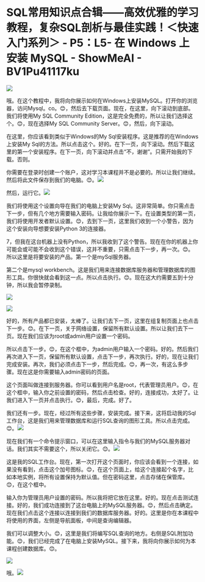 # SQL常用知识点合辑——高效优雅的学习教程，复杂SQL剖析与最佳实践！＜快速入门系列＞ - P5：L5- 在 Windows 上安装 MySQL - ShowMeAI - BV1Pu41117ku

![](img/906b095874e6511f73136ed6d2e67382_0.png)

哦。在这个教程中，我将向你展示如何在Windows上安装MySQL。打开你的浏览器，访问Mysql。co。😊，然后去下载页面。现在，在这里，向下滚动到底部。我们将使用My SQL Community Edition，这是完全免费的，所以让我们选择这个。😊，现在选择My SQL Community Server。😊，然后，向下滚动。

在这里，你应该看到类似于Windows的My Sql安装程序。这是推荐的在Windows上安装My Sql的方法。所以点击这个。好的。在下一页，向下滚动。然后下载这里的第一个安装程序。在下一页，向下滚动并点击“不，谢谢”。只需开始我的下载。否则。

你需要在登录时创建一个账户，这对学习本课程并不是必要的。所以让我们继续。然后将此文件保存到我们的电脑。😊。![](img/906b095874e6511f73136ed6d2e67382_2.png)

然后，运行它。![](img/906b095874e6511f73136ed6d2e67382_4.png)

我们将使用这个设置向导在我们的电脑上安装My Sql。这非常简单。你只需点击下一步，但有几个地方需要输入密码。让我给你展示一下。在设置类型的第一页，我们将使用开发者默认设置。😊，去到下一页，这里我们收到一个小警告，因为这个安装向导想要安装Python 3的连接器。

7，但我在这台机器上没有Python，所以我收到了这个警告。现在在你的机器上你可能会或可能不会收到这个错误，这并不重要，只需点击下一步，再一次。😊。所以这里是将要安装的产品。第一个是mySql服务器。

第二个是mysql workbench。这是我们用来连接数据库服务器和管理数据库的图形工具。你很快就会看到这一点。所以点击执行。😊。现在这大约需要五到十分钟，所以我会暂停录制。

![](img/906b095874e6511f73136ed6d2e67382_6.png)

![](img/906b095874e6511f73136ed6d2e67382_7.png)

好的，所有产品都已安装，太棒了。让我们去下一页，这里在组复制页面上也点击下一步。😊。在下一页，关于网络设置，保留所有默认设置。所以让我们去下一页。现在我们应该为root或admin用户设置一个密码。

所以点击下一步。😊，在这个框中，为admin用户输入一个密码。好的。然后我们再次进入下一页，保留所有默认设置，点击下一步，再次执行。好的，现在让我们完成安装。再次，我们必须点击下一步，然后完成。😊，再一次，有这么多步骤。现在这是你需要输入admin密码的页面。

这个页面叫做连接到服务器。你可以看到用户名是root，代表管理员用户。😊，在这个框中，输入你之前设置的密码，然后点击检查。好的，连接成功，太好了。让我们进入下一页并点击执行。😊，最后，完成。好了。

我们还有一步。现在，经过所有这些步骤，安装完成。接下来，这将启动我的Sql工作台，这是我们用来管理数据库和运行SQL查询的图形工具。所以点击完成。😊。![](img/906b095874e6511f73136ed6d2e67382_9.png)

现在我们有一个命令提示窗口，可以在这里输入指令与我们的MySQL服务器对话。我们其实不需要这个，所以关闭它。😊。![](img/906b095874e6511f73136ed6d2e67382_11.png)

这是我的SQL工作台。现在，第一次打开这个页面时，你应该会看到一个连接，如果没有看到，点击这个加号图标。😊，在这个页面上，给这个连接起个名字，比如本地实例，将所有设置保持为默认值。但在密码这里，点击存储在保管库。😊，在这个框中。

输入你为管理员用户设置的密码。所以我将把它放在这里。好的。现在点击测试连接。好的，我们成功连接到了这台电脑上的MySQL服务器。😊，然后点击确定。现在我们点击这个连接以连接到我们的数据库服务器。好的。这里是你在本课程中将使用的界面，左侧是导航面板，中间是查询编辑器。

我们可以调整大小。😊，这里是我们将编写SQL查询的地方。右侧是SQL附加功能。😊，我们已经完成了在电脑上安装MySQL。接下来，我将向你展示如何为本课程创建数据库。😊。

![](img/906b095874e6511f73136ed6d2e67382_13.png)

哦。![](img/906b095874e6511f73136ed6d2e67382_15.png)
